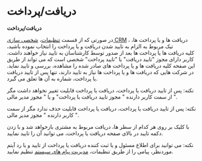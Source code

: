 # دریافت/پرداخت    

**دریافت/پرداخت**

در صورتی که از قسمت [تنظیمات](../../Setting.md)، [شخصی سازی CRM](../../Setting/Personalizing.md) ، دریافت ها و یا پرداخت ها،  تیک مربوط به الزام به تایید شدن دریافت و یا پرداخت را انتخاب نموده باشید، کلیه دریافت ها یا پرداخت ها بعد از صدور توسط کارشناسان به تایید نیاز خواهند داشت. کاربر دارای مجوز "تایید دریافت" یا "تایید پرداخت" شخصی است که می تواند از طریق این صفحه کلیه دریافت ها و یا پرداخت های صادر شده  را مشاهده، بررسی و تایید نماید. در شرکت هایی که دریافت ها و یا پرداخت ها نیاز به تایید دارند، تنها پس از تایید دریافت یا پرداخت، شماره به آن ها تعلق می گیرد.

نکته: پس از تایید دریافت یا پرداخت، دریافت یا پرداخت قابلیت تغییر نخواهد داشت مگر از سمت کاربر دارنده " مجوز تایید دریافت یا پرداخت" و یا " مجوز مدیر مالی ".

نکته: پس از تایید دریافت یا پرداخت، دریافت یا پرداخت قابلیت حذف ندارد مگر از سمت کاربر دارنده " مجوز مدیر مالی ".

با کلیک بر روی هر کدام از سطر ها، دریافت مربوط به مشتری بازخواهد شد و با زدن دکمه تایید در بالای صفحه دریافت یا پرداخت، می توانید آن را تایید نمایید.

نکته: می توانید برای اطلاع مسئول و یا ثبت کننده دریافت یا پرداخت از تایید و یا رد آیتم موردنظر، پیامی را از طریق تنظیمات، [مدیریت پیام های سیستم](HelpPayamgostar\Setting\SystemMessagesManagement.md) تنظیم نمایید.
